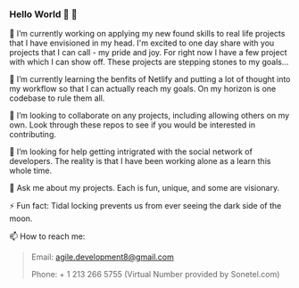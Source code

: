 ### Hello World 👋 🙏

🔭 I’m currently working on applying my new found skills to real life projects that I have envisioned in my head. I'm excited to one day share with you projects that I can call - my pride and joy. For right now I have a few project with which I can show off. These projects are stepping stones to my goals...

🌱 I’m currently learning the benfits of Netlify and putting a lot of thought into my workflow so that I can actually reach my goals. On my horizon is one codebase to rule them all. 

👯 I’m looking to collaborate on any projects, including allowing others on my own. Look through these repos to see if you would be interested in contributing.

🤔 I’m looking for help getting intrigrated with the social network of developers. The reality is that I have been working alone as a learn this whole time.

💬 Ask me about my projects. Each is fun, unique, and some are visionary. 

⚡ Fun fact: Tidal locking prevents us from ever seeing the dark side of the moon.

📫 How to reach me:


> Email: agile.development8@gmail.com
>
> Phone: + 1 213 266 5755 (Virtual Number provided by Sonetel.com)

